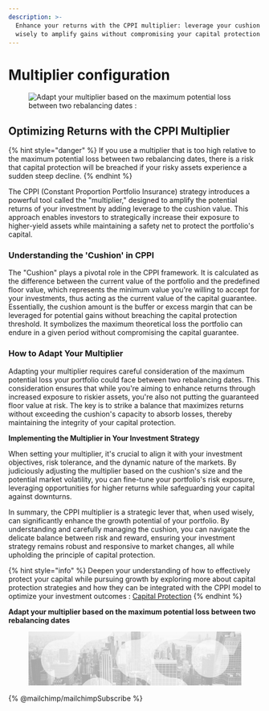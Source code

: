 ```yaml
---
description: >-
  Enhance your returns with the CPPI multiplier: leverage your cushion value
  wisely to amplify gains without compromising your capital protection strategy.
---
```


# Multiplier configuration

<figure><img src="../../../../.gitbook/assets/Capture d’écran 2023-12-19 à 16.53.50.png" alt="Adapt your multiplier based on the maximum potential loss between two rebalancing dates :"><figcaption></figcaption></figure>

## **Optimizing Returns with the CPPI Multiplier**

{% hint style="danger" %}
If you use a multiplier that is too high relative to the maximum potential loss between two rebalancing dates, there is a risk that capital protection will be breached if your risky assets experience a sudden steep decline.
{% endhint %}

The CPPI (Constant Proportion Portfolio Insurance) strategy introduces a powerful tool called the "multiplier," designed to amplify the potential returns of your investment by adding leverage to the cushion value. This approach enables investors to strategically increase their exposure to higher-yield assets while maintaining a safety net to protect the portfolio's capital.

### **Understanding the 'Cushion' in CPPI**

The "Cushion" plays a pivotal role in the CPPI framework. It is calculated as the difference between the current value of the portfolio and the predefined floor value, which represents the minimum value you're willing to accept for your investments, thus acting as the current value of the capital guarantee. Essentially, the cushion amount is the buffer or excess margin that can be leveraged for potential gains without breaching the capital protection threshold. It symbolizes the maximum theoretical loss the portfolio can endure in a given period without compromising the capital guarantee.

### **How to Adapt Your Multiplier**

Adapting your multiplier requires careful consideration of the maximum potential loss your portfolio could face between two rebalancing dates. This consideration ensures that while you're aiming to enhance returns through increased exposure to riskier assets, you're also not putting the guaranteed floor value at risk. The key is to strike a balance that maximizes returns without exceeding the cushion's capacity to absorb losses, thereby maintaining the integrity of your capital protection.



**Implementing the Multiplier in Your Investment Strategy**

When setting your multiplier, it's crucial to align it with your investment objectives, risk tolerance, and the dynamic nature of the markets. By judiciously adjusting the multiplier based on the cushion's size and the potential market volatility, you can fine-tune your portfolio's risk exposure, leveraging opportunities for higher returns while safeguarding your capital against downturns.

In summary, the CPPI multiplier is a strategic lever that, when used wisely, can significantly enhance the growth potential of your portfolio. By understanding and carefully managing the cushion, you can navigate the delicate balance between risk and reward, ensuring your investment strategy remains robust and responsive to market changes, all while upholding the principle of capital protection.

{% hint style="info" %}
Deepen your understanding of how to effectively protect your capital while pursuing growth by exploring more about capital protection strategies and how they can be integrated with the CPPI model to optimize your investment outcomes : [Capital Protection](../../../../risk-management-framework/capital-protection.md)
{% endhint %}

**Adapt your multiplier based on the maximum potential loss between two rebalancing dates**

<figure><img src="../../../../.gitbook/assets/bgfooter.webp" alt=""><figcaption></figcaption></figure>

{% @mailchimp/mailchimpSubscribe %}
